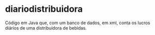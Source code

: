 # diariodistribuidora

Código em Java que, com um banco de dados, em xml, conta os lucros diários de uma distribuidora de bebidas.
